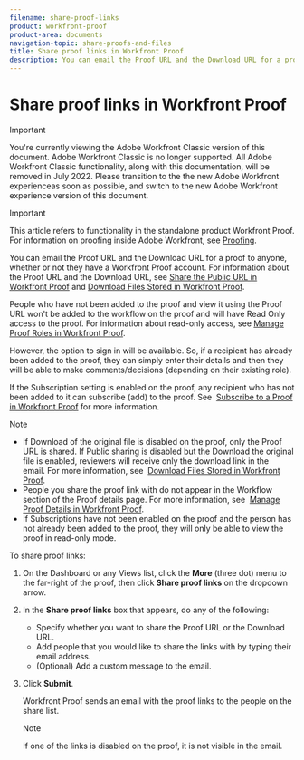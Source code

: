 ```yaml
---
filename: share-proof-links
product: workfront-proof
product-area: documents
navigation-topic: share-proofs-and-files
title: Share proof links in Workfront Proof
description: You can email the Proof URL and the Download URL for a proof to anyone, whether or not they have a Workfront Proof account. For information about the Proof URL and the Download URL, see Share the Public URL in Workfront Proof and Download Files Stored in Workfront Proof.
---
```


# Share proof links in Workfront Proof

>[!IMPORTANT]
>
>You're currently viewing the Adobe Workfront Classic version of this document. Adobe Workfront Classic is no longer supported. All Adobe Workfront Classic functionality, along with this documentation, will be removed in July 2022. Please transition to the the new Adobe Workfront experienceas soon as possible, and switch to the new Adobe Workfront experience version of this document.

>[!IMPORTANT]
>
>This article refers to functionality in the standalone product Workfront Proof. For information on proofing inside Adobe Workfront, see [Proofing](../../../review-and-approve-work/proofing/proofing.md).

You can email the Proof URL and the Download URL for a proof to anyone, whether or not they have a Workfront Proof account. For information about the Proof URL and the Download URL, see [Share the Public URL in Workfront Proof](../../../workfront-proof/wp-work-proofsfiles/share-proofs-and-files/share-public-url.md) and [Download Files Stored in Workfront Proof](../../../workfront-proof/wp-work-proofsfiles/manage-your-work/download-files-stored.md).

People who have not been added to the proof and view it using the Proof URL won't be added to the workflow on the proof and will have Read Only access to the proof. For information about read-only access, see [Manage Proof Roles in Workfront Proof](../../../workfront-proof/wp-work-proofsfiles/share-proofs-and-files/manage-proof-roles.md).

However, the option to sign in will be available. So, if a recipient has already been added to the proof, they can simply enter their details and then they will be able to make comments/decisions&nbsp;(depending on their existing role).

If the Subscription setting&nbsp;is enabled on the proof, any recipient&nbsp;who has not been added to it can subscribe (add) to the proof. See&nbsp; [Subscribe to a Proof in Workfront Proof](../../../workfront-proof/wp-work-proofsfiles/share-proofs-and-files/subscribe-to-proof.md)&nbsp;for more information.

>[!NOTE]
>
>* If Download of the original file is disabled on the proof, only the Proof URL is shared. If Public sharing is disabled but the Download the original file is enabled, reviewers will receive&nbsp;only the download link in the email.&nbsp;For more information, see&nbsp; [Download Files Stored in Workfront Proof](../../../workfront-proof/wp-work-proofsfiles/manage-your-work/download-files-stored.md).
>* People you share the proof link with do not appear in the Workflow section of the Proof details page. For more information, see&nbsp; [Manage Proof Details in Workfront Proof](../../../workfront-proof/wp-work-proofsfiles/manage-your-work/manage-proof-details.md).
>* If Subscriptions have not been enabled on the proof and the person has not already been added to the proof, they will only be able to view the proof in read-only&nbsp;mode.&nbsp;&nbsp; 
>

To share proof links:

1. On the Dashboard or any Views list, click the **More** (three dot) menu to the far-right of the proof, then click **Share proof links** on the dropdown arrow.

1. In the **Share proof links** box that appears, do any of the following:

   * Specify whether you want to share the Proof URL&nbsp;or the Download URL.
   * Add people that you would like to share the links with by typing their email address.
   * (Optional) Add a custom message to the email.

1. Click **Submit**.

   Workfront Proof sends an email with the proof links to the people on the share list.

   >[!NOTE]
   >
   >If one of the links is disabled on the proof, it is not visible in the email.

